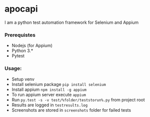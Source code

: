 # apocapi
I am a python test automation framework for Selenium and Appium

### Prerequistes

- Nodejs (for Appium)
- Python 3.*
- Pytest

### Usage:

- Setup venv
- Install selenium package ``` pip install selenium ```
- Install appium ``` npm install -g appium ```
- To run appium server execute ``` appium ```
- Run ``` py.test -s -v test/%folder/teststorun%.py ``` from project root
- Results are logged in ``` testresults.log ```
- Screenshots are stored in ``` screenshots ``` folder for failed tests

